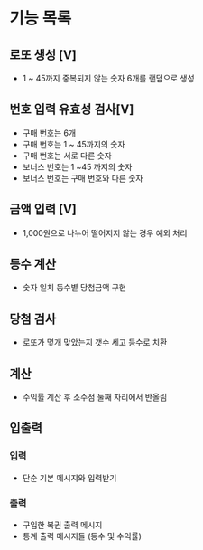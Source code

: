 # 기능 목록

## 로또 생성 [V]
- 1 ~ 45까지 중복되지 않는 숫자 6개를 랜덤으로 생성

## 번호 입력 유효성 검사[V]
- 구매 번호는 6개
- 구매 번호는 1 ~ 45까지의 숫자
- 구매 번호는 서로 다른 숫자
- 보너스 번호는 1 ~45 까지의 숫자
- 보너스 번호는 구매 번호와 다른 숫자

## 금액 입력 [V]
- 1,000원으로 나누어 떨어지지 않는 경우 예외 처리

## 등수 계산
- 숫자 일치 등수별 당첨금액 구현

## 당첨 검사
- 로또가 몇개 맞았는지 갯수 세고 등수로 치환

## 계산
- 수익률 계산 후 소수점 둘째 자리에서 반올림

## 입출력
### 입력
- 단순 기본 메시지와 입력받기
### 출력
- 구입한 복권 출력 메시지
- 통계 출력 메시지들 (등수 및 수익률)
